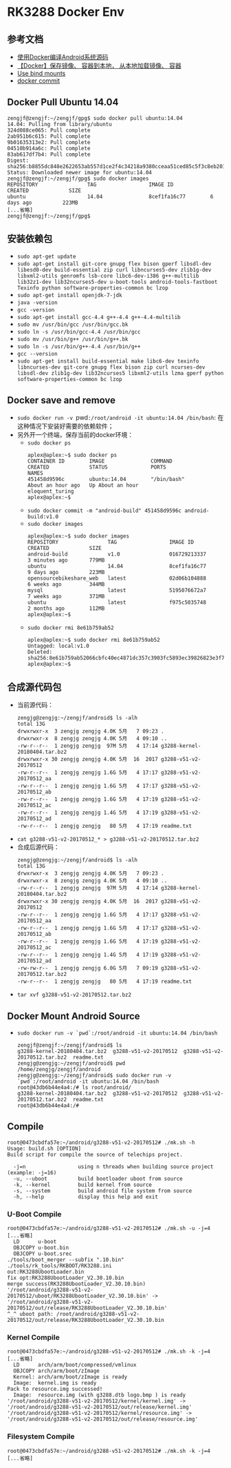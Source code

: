 # RK3288 Docker Env

## 参考文档

* [使用Docker编译Android系统源码](https://blog.csdn.net/godiors_163/article/details/59069108)
* [【Docker】保存镜像、 容器到本地， 从本地加载镜像、 容器](https://blog.csdn.net/renhanchi/article/details/75898857)
* [Use bind mounts](https://docs.docker.com/storage/bind-mounts/)
* [docker commit](https://docs.docker.com/engine/reference/commandline/commit/)

## Docker Pull Ubuntu 14.04

```Shell
zengjf@zengjf:~/zengjf/gpg$ sudo docker pull ubuntu:14.04
14.04: Pulling from library/ubuntu
324d088ce065: Pull complete
2ab951b6c615: Pull complete
9b01635313e2: Pull complete
04510b914a6c: Pull complete
83ab617df7b4: Pull complete
Digest: sha256:b8855dc848e2622653ab557d1ce2f4c34218a9380cceaa51ced85c5f3c8eb201
Status: Downloaded newer image for ubuntu:14.04
zengjf@zengjf:~/zengjf/gpg$ sudo docker images
REPOSITORY                TAG                 IMAGE ID            CREATED             SIZE
ubuntu                    14.04               8cef1fa16c77        6 days ago          223MB
[...省略]
zengjf@zengjf:~/zengjf/gpg$
```

## 安装依赖包

* `sudo apt-get update`
* `sudo apt-get install git-core gnupg flex bison gperf libsdl-dev libesd0-dev build-essential zip curl libncurses5-dev zlib1g-dev libxml2-utils genromfs lsb-core libc6-dev-i386 g++-multilib lib32z1-dev lib32ncurses5-dev u-boot-tools android-tools-fastboot Texinfo python software-properties-common bc lzop`
* `sudo apt-get install openjdk-7-jdk`
* `java -version`
* `gcc -version`
* `sudo apt-get install gcc-4.4 g++-4.4 g++-4.4-multilib`
* `sudo mv /usr/bin/gcc /usr/bin/gcc.bk`
* `sudo ln -s /usr/bin/gcc-4.4 /usr/bin/gcc`
* `sudo mv /usr/bin/g++ /usr/bin/g++.bk`
* `sudo ln -s /usr/bin/g++-4.4 /usr/bin/g++`
* `gcc --version`
* `sudo apt-get install build-essential make libc6-dev texinfo libncurses-dev git-core gnupg flex bison zip curl ncurses-dev libsdl-dev zlib1g-dev lib32ncurses5 libxml2-utils lzma gperf python software-properties-common bc lzop`

## Docker save and remove
* `sudo docker run -v `pwd`:/root/android -it ubuntu:14.04 /bin/bash`: 在这种情况下安装好需要的依赖软件；
* 另外开一个终端，保存当前的docker环境：
  * `sudo docker ps`
    ```
    aplex@aplex:~$ sudo docker ps
    CONTAINER ID        IMAGE               COMMAND             CREATED             STATUS              PORTS               NAMES
    451458d9596c        ubuntu:14.04        "/bin/bash"         About an hour ago   Up About an hour                        eloquent_turing
    aplex@aplex:~$
    ```
  * `sudo docker commit -m "android-build" 451458d9596c android-build:v1.0`
  * `sudo docker images`
    ```
    aplex@aplex:~$ sudo docker images
    REPOSITORY                TAG                 IMAGE ID            CREATED             SIZE
    android-build             v1.0                016729213337        3 minutes ago       779MB
    ubuntu                    14.04               8cef1fa16c77        9 days ago          223MB
    opensourcebikeshare_web   latest              02d06b104888        6 weeks ago         344MB
    mysql                     latest              5195076672a7        7 weeks ago         371MB
    ubuntu                    latest              f975c5035748        2 months ago        112MB
    aplex@aplex:~$
    ```
  * `sudo docker rmi 8e61b759ab52` 
    ```
    aplex@aplex:~$ sudo docker rmi 8e61b759ab52
    Untagged: local:v1.0
    Deleted: sha256:8e61b759ab52066cbfc40ec4871dc357c3903fc5893ec39826823e3f7994b4d7
    aplex@aplex:~$
    ```

## 合成源代码包

* 当前源代码：
  ```
  zengjg@zengjg:~/zengjf/android$ ls -alh
  total 13G
  drwxrwxr-x  3 zengjg zengjg 4.0K 5月   7 09:23 .
  drwxrwxr-x  8 zengjg zengjg 4.0K 5月   4 09:10 ..
  -rw-r--r--  1 zengjg zengjg  97M 5月   4 17:14 g3288-kernel-20180404.tar.bz2
  drwxrwxr-x 30 zengjg zengjg 4.0K 5月  16  2017 g3288-v51-v2-20170512
  -rw-r--r--  1 zengjg zengjg 1.6G 5月   4 17:17 g3288-v51-v2-20170512_aa
  -rw-r--r--  1 zengjg zengjg 1.6G 5月   4 17:17 g3288-v51-v2-20170512_ab
  -rw-r--r--  1 zengjg zengjg 1.6G 5月   4 17:19 g3288-v51-v2-20170512_ac
  -rw-r--r--  1 zengjg zengjg 1.4G 5月   4 17:19 g3288-v51-v2-20170512_ad
  -rw-r--r--  1 zengjg zengjg   80 5月   4 17:19 readme.txt
  ```
* `cat g3288-v51-v2-20170512_* > g3288-v51-v2-20170512.tar.bz2`
* 合成后源代码：
  ```
  zengjg@zengjg:~/zengjf/android$ ls -alh
  total 13G
  drwxrwxr-x  3 zengjg zengjg 4.0K 5月   7 09:23 .
  drwxrwxr-x  8 zengjg zengjg 4.0K 5月   4 09:10 ..
  -rw-r--r--  1 zengjg zengjg  97M 5月   4 17:14 g3288-kernel-20180404.tar.bz2
  drwxrwxr-x 30 zengjg zengjg 4.0K 5月  16  2017 g3288-v51-v2-20170512
  -rw-r--r--  1 zengjg zengjg 1.6G 5月   4 17:17 g3288-v51-v2-20170512_aa
  -rw-r--r--  1 zengjg zengjg 1.6G 5月   4 17:17 g3288-v51-v2-20170512_ab
  -rw-r--r--  1 zengjg zengjg 1.6G 5月   4 17:19 g3288-v51-v2-20170512_ac
  -rw-r--r--  1 zengjg zengjg 1.4G 5月   4 17:19 g3288-v51-v2-20170512_ad
  -rw-rw-r--  1 zengjg zengjg 6.0G 5月   7 09:19 g3288-v51-v2-20170512.tar.bz2
  -rw-r--r--  1 zengjg zengjg   80 5月   4 17:19 readme.txt
  ```
* `tar xvf g3288-v51-v2-20170512.tar.bz2`

## Docker Mount Android Source

* ``sudo docker run -v `pwd`:/root/android -it ubuntu:14.04 /bin/bash``
  ```
  zengjf@zengjf:~/zengjf/android$ ls
  g3288-kernel-20180404.tar.bz2  g3288-v51-v2-20170512  g3288-v51-v2-20170512.tar.bz2  readme.txt
  zengjg@zengjg:~/zengjf/android$ pwd
  /home/zengjg/zengjf/android
  zengjg@zengjg:~/zengjf/android$ sudo docker run -v `pwd`:/root/android -it ubuntu:14.04 /bin/bash
  root@43db6b44e4a4:/# ls root/android/
  g3288-kernel-20180404.tar.bz2  g3288-v51-v2-20170512  g3288-v51-v2-20170512.tar.bz2  readme.txt
  root@43db6b44e4a4:/#
  ```

## Compile

```
root@0473cbdfa57e:~/android/g3288-v51-v2-20170512# ./mk.sh -h
Usage: build.sh [OPTION]
Build script for compile the source of telechips project.

  -j=n                 using n threads when building source project (example: -j=16)
  -u, --uboot          build bootloader uboot from source
  -k, --kernel         build kernel from source
  -s, --system         build android file system from source
  -h, --help           display this help and exit
```

### U-Boot Compile

```
root@0473cbdfa57e:~/android/g3288-v51-v2-20170512# ./mk.sh -u -j=4
[...省略]
  LD      u-boot
  OBJCOPY u-boot.bin
  OBJCOPY u-boot.srec
./tools/boot_merger --subfix ".10.bin" ./tools/rk_tools/RKBOOT/RK3288.ini
out:RK3288UbootLoader.bin
fix opt:RK3288UbootLoader_V2.30.10.bin
merge success(RK3288UbootLoader_V2.30.10.bin)
'/root/android/g3288-v51-v2-20170512/uboot/RK3288UbootLoader_V2.30.10.bin' -> '/root/android/g3288-v51-v2-20170512/out/release/RK3288UbootLoader_V2.30.10.bin'
^_^ uboot path: /root/android/g3288-v51-v2-20170512/out/release/RK3288UbootLoader_V2.30.10.bin
```

### Kernel Compile

```
root@0473cbdfa57e:~/android/g3288-v51-v2-20170512# ./mk.sh -k -j=4
[...省略]
  LD      arch/arm/boot/compressed/vmlinux
  OBJCOPY arch/arm/boot/zImage
  Kernel: arch/arm/boot/zImage is ready
  Image:  kernel.img is ready
Pack to resource.img successed!
  Image:  resource.img (with g3288.dtb logo.bmp ) is ready
'/root/android/g3288-v51-v2-20170512/kernel/kernel.img' -> '/root/android/g3288-v51-v2-20170512/out/release/kernel.img'
'/root/android/g3288-v51-v2-20170512/kernel/resource.img' -> '/root/android/g3288-v51-v2-20170512/out/release/resource.img'
```

### Filesystem Compile

```
root@0473cbdfa57e:~/android/g3288-v51-v2-20170512# ./mk.sh -k -j=4
[...省略]
```
